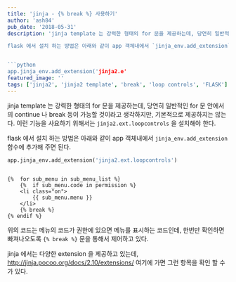 ```yaml
---
title: 'jinja - {% break %} 사용하기'
author: 'ash84'
pub_date: '2018-05-31'
description: 'jinja template 는 강력한 형태의 for 문을 제공하는데, 당연히 일반적인 for 문 안에서의 continue 나 break 등이 가능할 것이라고 생각하지만, 기본적으로 제공하지는 않는다. 이런 기능을 사요하기 위해서는 `jinja2.ext.loopcontrols` 을 설치해야 한다. 

flask 에서 설치 하는 방법은 아래와 같이 app 객체내에서 `jinja_env.add_extension` 함수에 추가해 주면 된다. 


```python     
app.jinja_env.add_extension('jinja2.e'
featured_image: ''
tags: ['jinja2', 'jinja2 template', 'break', 'loop controls', 'FLASK']
---
```


jinja template 는 강력한 형태의 for 문을 제공하는데, 당연히 일반적인 for 문 안에서의 continue 나 break 등이 가능할 것이라고 생각하지만, 기본적으로 제공하지는 않는다. 이런 기능을 사요하기 위해서는 `jinja2.ext.loopcontrols` 을 설치해야 한다. 

flask 에서 설치 하는 방법은 아래와 같이 app 객체내에서 `jinja_env.add_extension` 함수에 추가해 주면 된다. 


```python     
app.jinja_env.add_extension('jinja2.ext.loopcontrols')
```

```jinja

{%  for sub_menu in sub_menu_list %}
    {%  if sub_menu.code in permission %} 
    <li class="on">
        {{ sub_menu.menu }}
    </li>
    {% break %}  
{% endif %}
```

위의 코드는 메뉴의 코드가 권한에 있으면 메뉴를 표시하는 코드인데, 한번만 확인하면 빠져나오도록 `{% break %}` 문을 통해서 제어하고 있다. 

jinja 에서는 다양한 extension 을 제공하고 있는데, http://jinja.pocoo.org/docs/2.10/extensions/ 여기에 가면 그런 항목을 확인 할 수가 있다. 

